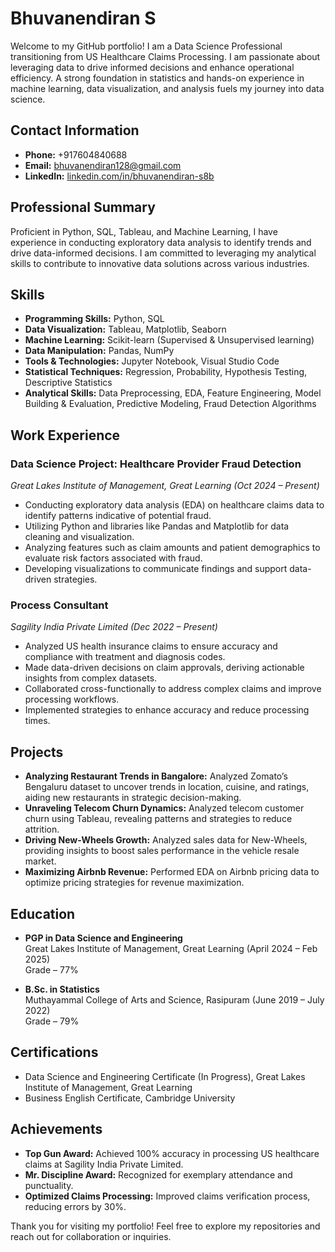 # Bhuvanendiran S

Welcome to my GitHub portfolio! I am a Data Science Professional transitioning from US Healthcare Claims Processing. I am passionate about leveraging data to drive informed decisions and enhance operational efficiency. A strong foundation in statistics and hands-on experience in machine learning, data visualization, and analysis fuels my journey into data science.

## Contact Information
- **Phone:** +917604840688
- **Email:** [bhuvanendiran128@gmail.com](mailto:bhuvanendiran128@gmail.com)
- **LinkedIn:** [linkedin.com/in/bhuvanendiran-s8b](https://linkedin.com/in/bhuvanendiran-s8b)

## Professional Summary
Proficient in Python, SQL, Tableau, and Machine Learning, I have experience in conducting exploratory data analysis to identify trends and drive data-informed decisions. I am committed to leveraging my analytical skills to contribute to innovative data solutions across various industries.

## Skills
- **Programming Skills:** Python, SQL
- **Data Visualization:** Tableau, Matplotlib, Seaborn
- **Machine Learning:** Scikit-learn (Supervised & Unsupervised learning)
- **Data Manipulation:** Pandas, NumPy
- **Tools & Technologies:** Jupyter Notebook, Visual Studio Code
- **Statistical Techniques:** Regression, Probability, Hypothesis Testing, Descriptive Statistics
- **Analytical Skills:** Data Preprocessing, EDA, Feature Engineering, Model Building & Evaluation, Predictive Modeling, Fraud Detection Algorithms

## Work Experience

### Data Science Project: Healthcare Provider Fraud Detection
*Great Lakes Institute of Management, Great Learning (Oct 2024 – Present)*
- Conducting exploratory data analysis (EDA) on healthcare claims data to identify patterns indicative of potential fraud.
- Utilizing Python and libraries like Pandas and Matplotlib for data cleaning and visualization.
- Analyzing features such as claim amounts and patient demographics to evaluate risk factors associated with fraud.
- Developing visualizations to communicate findings and support data-driven strategies.

### Process Consultant
*Sagility India Private Limited (Dec 2022 – Present)*
- Analyzed US health insurance claims to ensure accuracy and compliance with treatment and diagnosis codes.
- Made data-driven decisions on claim approvals, deriving actionable insights from complex datasets.
- Collaborated cross-functionally to address complex claims and improve processing workflows.
- Implemented strategies to enhance accuracy and reduce processing times.

## Projects
- **Analyzing Restaurant Trends in Bangalore:** Analyzed Zomato’s Bengaluru dataset to uncover trends in location, cuisine, and ratings, aiding new restaurants in strategic decision-making.
- **Unraveling Telecom Churn Dynamics:** Analyzed telecom customer churn using Tableau, revealing patterns and strategies to reduce attrition.
- **Driving New-Wheels Growth:** Analyzed sales data for New-Wheels, providing insights to boost sales performance in the vehicle resale market.
- **Maximizing Airbnb Revenue:** Performed EDA on Airbnb pricing data to optimize pricing strategies for revenue maximization.

## Education
- **PGP in Data Science and Engineering**  
  Great Lakes Institute of Management, Great Learning (April 2024 – Feb 2025)  
  Grade – 77%

- **B.Sc. in Statistics**  
  Muthayammal College of Arts and Science, Rasipuram (June 2019 – July 2022)  
  Grade – 79%

## Certifications
- Data Science and Engineering Certificate (In Progress), Great Lakes Institute of Management, Great Learning
- Business English Certificate, Cambridge University

## Achievements
- **Top Gun Award:** Achieved 100% accuracy in processing US healthcare claims at Sagility India Private Limited.
- **Mr. Discipline Award:** Recognized for exemplary attendance and punctuality.
- **Optimized Claims Processing:** Improved claims verification process, reducing errors by 30%.

Thank you for visiting my portfolio! Feel free to explore my repositories and reach out for collaboration or inquiries.

